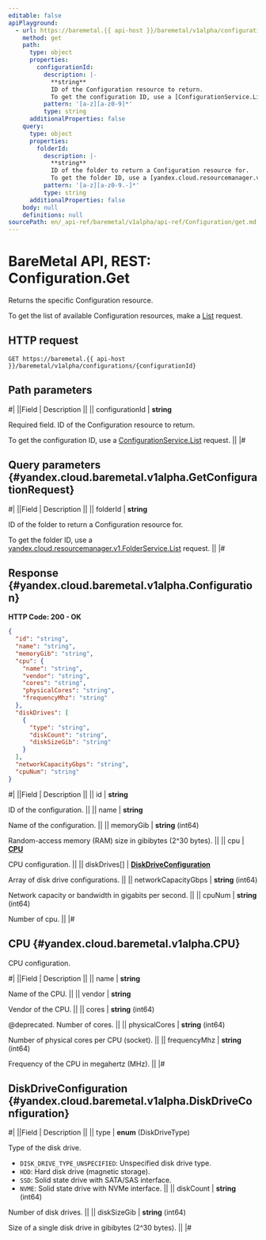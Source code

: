 ```yaml
---
editable: false
apiPlayground:
  - url: https://baremetal.{{ api-host }}/baremetal/v1alpha/configurations/{configurationId}
    method: get
    path:
      type: object
      properties:
        configurationId:
          description: |-
            **string**
            ID of the Configuration resource to return.
            To get the configuration ID, use a [ConfigurationService.List](/docs/baremetal/api-ref/Configuration/list#List) request.
          pattern: '[a-z][a-z0-9]*'
          type: string
      additionalProperties: false
    query:
      type: object
      properties:
        folderId:
          description: |-
            **string**
            ID of the folder to return a Configuration resource for.
            To get the folder ID, use a [yandex.cloud.resourcemanager.v1.FolderService.List](/docs/resource-manager/api-ref/Folder/list#List) request.
          pattern: '[a-z][a-z0-9.-]*'
          type: string
      additionalProperties: false
    body: null
    definitions: null
sourcePath: en/_api-ref/baremetal/v1alpha/api-ref/Configuration/get.md
---
```


# BareMetal API, REST: Configuration.Get

Returns the specific Configuration resource.

To get the list of available Configuration resources, make a [List](/docs/baremetal/api-ref/Configuration/list#List) request.

## HTTP request

```
GET https://baremetal.{{ api-host }}/baremetal/v1alpha/configurations/{configurationId}
```

## Path parameters

#|
||Field | Description ||
|| configurationId | **string**

Required field. ID of the Configuration resource to return.

To get the configuration ID, use a [ConfigurationService.List](/docs/baremetal/api-ref/Configuration/list#List) request. ||
|#

## Query parameters {#yandex.cloud.baremetal.v1alpha.GetConfigurationRequest}

#|
||Field | Description ||
|| folderId | **string**

ID of the folder to return a Configuration resource for.

To get the folder ID, use a [yandex.cloud.resourcemanager.v1.FolderService.List](/docs/resource-manager/api-ref/Folder/list#List) request. ||
|#

## Response {#yandex.cloud.baremetal.v1alpha.Configuration}

**HTTP Code: 200 - OK**

```json
{
  "id": "string",
  "name": "string",
  "memoryGib": "string",
  "cpu": {
    "name": "string",
    "vendor": "string",
    "cores": "string",
    "physicalCores": "string",
    "frequencyMhz": "string"
  },
  "diskDrives": [
    {
      "type": "string",
      "diskCount": "string",
      "diskSizeGib": "string"
    }
  ],
  "networkCapacityGbps": "string",
  "cpuNum": "string"
}
```

#|
||Field | Description ||
|| id | **string**

ID of the configuration. ||
|| name | **string**

Name of the configuration. ||
|| memoryGib | **string** (int64)

Random-access memory (RAM) size in gibibytes (2^30 bytes). ||
|| cpu | **[CPU](#yandex.cloud.baremetal.v1alpha.CPU)**

CPU configuration. ||
|| diskDrives[] | **[DiskDriveConfiguration](#yandex.cloud.baremetal.v1alpha.DiskDriveConfiguration)**

Array of disk drive configurations. ||
|| networkCapacityGbps | **string** (int64)

Network capacity or bandwidth in gigabits per second. ||
|| cpuNum | **string** (int64)

Number of cpu. ||
|#

## CPU {#yandex.cloud.baremetal.v1alpha.CPU}

CPU configuration.

#|
||Field | Description ||
|| name | **string**

Name of the CPU. ||
|| vendor | **string**

Vendor of the CPU. ||
|| cores | **string** (int64)

@deprecated. Number of cores. ||
|| physicalCores | **string** (int64)

Number of physical cores per CPU (socket). ||
|| frequencyMhz | **string** (int64)

Frequency of the CPU in megahertz (MHz). ||
|#

## DiskDriveConfiguration {#yandex.cloud.baremetal.v1alpha.DiskDriveConfiguration}

#|
||Field | Description ||
|| type | **enum** (DiskDriveType)

Type of the disk drive.

- `DISK_DRIVE_TYPE_UNSPECIFIED`: Unspecified disk drive type.
- `HDD`: Hard disk drive (magnetic storage).
- `SSD`: Solid state drive with SATA/SAS interface.
- `NVME`: Solid state drive with NVMe interface. ||
|| diskCount | **string** (int64)

Number of disk drives. ||
|| diskSizeGib | **string** (int64)

Size of a single disk drive in gibibytes (2^30 bytes). ||
|#